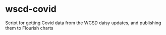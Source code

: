 # wscd-covid
Script for getting Covid data from the WCSD daisy updates, and publishing them to Flourish charts
